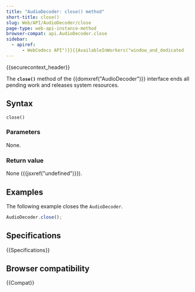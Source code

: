 ```yaml
---
title: "AudioDecoder: close() method"
short-title: close()
slug: Web/API/AudioDecoder/close
page-type: web-api-instance-method
browser-compat: api.AudioDecoder.close
sidebar:
  - apiref:
      - WebCodecs API")}}{{AvailableInWorkers("window_and_dedicated
---
```


{{securecontext_header}}

The **`close()`** method of the {{domxref("AudioDecoder")}} interface ends all pending work and releases system resources.

## Syntax

```js-nolint
close()
```

### Parameters

None.

### Return value

None ({{jsxref("undefined")}}).

## Examples

The following example closes the `AudioDecoder`.

```js
AudioDecoder.close();
```

## Specifications

{{Specifications}}

## Browser compatibility

{{Compat}}
